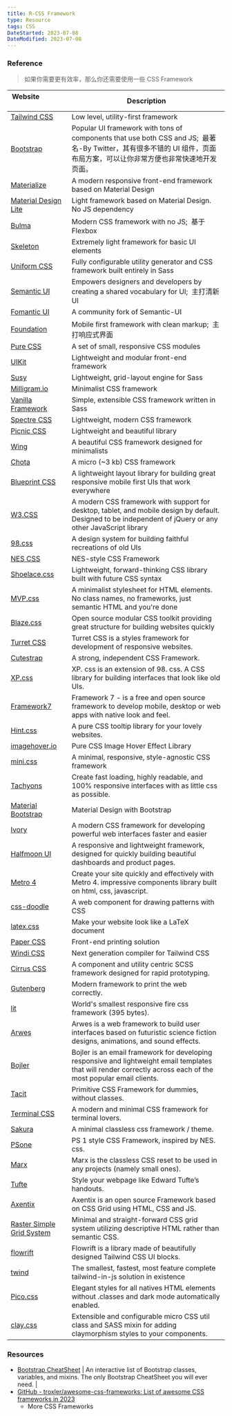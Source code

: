 ```yaml
---
title: R-CSS Framework
type: Resource
tags: CSS
DateStarted: 2023-07-08
DateModified: 2023-07-08
---
```


### Reference

> 如果你需要更有效率，那么你还需要使用一些 CSS Framework

| Website&nbsp; &nbsp; &nbsp; &nbsp; &nbsp; &nbsp; &nbsp; &nbsp; &nbsp; &nbsp; &nbsp; &nbsp; &nbsp; &nbsp; | Description                                                                                                                                                             |
| -------------------------------------------------------------------------------------------------------- | ----------------------------------------------------------------------------------------------------------------------------------------------------------------------- |
| [Tailwind CSS](https://tailwindcss.com/)                                                                 | Low level, utility-first framework                                                                                                                                      |
| [Bootstrap](https://getbootstrap.com/)                                                                   | Popular UI framework with tons of components that use both CSS and JS;  最著名-By Twitter，其有很多不错的 UI 组件，页面布局方案，可以让你非常方便也非常快速地开发页面。 |
| [Materialize](https://materializecss.com/)                                                               | A modern responsive front-end framework based on Material Design                                                                                                        |
| [Material Design Lite](https://getmdl.io/)                                                               | Light framework based on Material Design. No JS dependency                                                                                                              |
| [Bulma](https://bulma.io/)                                                                               | Modern CSS framework with no JS;  基于 Flexbox                                                                                                                          |
| [Skeleton](http://getskeleton.com/)                                                                      | Extremely light framework for basic UI elements                                                                                                                         |
| [Uniform CSS](https://uniformcss.com/)                                                                   | Fully configurable utility generator and CSS framework built entirely in Sass                                                                                           |
| [Semantic UI](https://semantic-ui.com/)                                                                  | Empowers designers and developers by creating a shared vocabulary for UI;  主打清新 UI                                                                                  |
| [Fomantic UI](https://fomantic-ui.com/)                                                                  | A community fork of Semantic-UI                                                                                                                                         |
| [Foundation](https://get.foundation/)                                                                    | Mobile first framework with clean markup;  主打响应式界面                                                                                                               |
| [Pure CSS](https://purecss.io/)                                                                          | A set of small, responsive CSS modules                                                                                                                                  |
| [UIKit](https://getuikit.com/)                                                                           | Lightweight and modular front-end framework                                                                                                                             |
| [Susy](https://www.oddbird.net/susy/)                                                                    | Lightweight, grid-layout engine for Sass                                                                                                                                |
| [Milligram.io](https://milligram.io/)                                                                    | Minimalist CSS framework                                                                                                                                                |
| [Vanilla Framework](https://vanillaframework.io/)                                                        | Simple, extensible CSS framework written in Sass                                                                                                                        |
| [Spectre CSS](https://picturepan2.github.io/spectre/)                                                    | Lightweight, modern CSS framework                                                                                                                                       |
| [Picnic CSS](https://picnicss.com/)                                                                      | Lightweight and beautiful library                                                                                                                                       |
| [Wing](https://kbrsh.github.io/wing/)                                                                    | A beautiful CSS framework designed for minimalists                                                                                                                      |
| [Chota](https://jenil.github.io/chota/)                                                                  | A micro (~3 kb) CSS framework                                                                                                                                           |
| [Blueprint CSS](https://blueprintcss.dev/)                                                               | A lightweight layout library for building great responsive mobile first UIs that work everywhere                                                                        |
| [W3.CSS](https://www.w3schools.com/w3css/)                                                               | A modern CSS framework with support for desktop, tablet, and mobile design by default. Designed to be independent of jQuery or any other JavaScript library             |
| [98.css](https://jdan.github.io/98.css/)                                                                 | A design system for building faithful recreations of old UIs                                                                                                            |
| [NES CSS](https://nostalgic-css.github.io/NES.css/)                                                      | NES-style CSS Framework                                                                                                                                                 |
| [Shoelace.css](https://www.shoelace.style/)                                                              | Lightweight, forward-thinking CSS library built with future CSS syntax                                                                                                  |
| [MVP.css](https://andybrewer.github.io/mvp/)                                                             | A minimalist stylesheet for HTML elements. No class names, no frameworks, just semantic HTML and you're done                                                            |
| [Blaze.css](http://blazecss.com/)                                                                        | Open source modular CSS toolkit providing great structure for building websites quickly                                                                                 |
| [Turret CSS](https://turretcss.com/)                                                                     | Turret CSS is a styles framework for development of responsive websites.                                                                                                |
| [Cutestrap](https://www.cutestrap.com/)                                                                  | A strong, independent CSS Framework.                                                                                                                                    |
| [XP.css](https://botoxparty.github.io/XP.css/)                                                           | XP. css is an extension of 98. css. A CSS library for building interfaces that look like old UIs.                                                                       |
| [Framework7](https://framework7.io/)                                                                     | Framework 7 - is a free and open source framework to develop mobile, desktop or web apps with native look and feel.                                                     |
| [Hint.css](https://kushagra.dev/lab/hint/)                                                               | A pure CSS tooltip library for your lovely websites.                                                                                                                    |
| [imagehover.io](http://imagehover.io/)                                                                   | Pure CSS Image Hover Effect Library                                                                                                                                     |
| [mini.css](https://minicss.org/)                                                                         | A minimal, responsive, style-agnostic CSS framework                                                                                                                     |
| [Tachyons](https://tachyons.io/)                                                                         | Create fast loading, highly readable, and 100% responsive interfaces with as little css as possible.                                                                    |
| [Material Bootstrap](https://fezvrasta.github.io/bootstrap-material-design/)                             | Material Design with Bootstrap                                                                                                                                          |
| [Ivory](https://github.com/IVORY-UI/ivory)                                                               | A modern CSS framework for developing powerful web interfaces faster and easier                                                                                         |
| [Halfmoon UI](https://www.gethalfmoon.com/)                                                              | A responsive and lightweight framework, designed for quickly building beautiful dashboards and product pages.                                                           |
| [Metro 4](https://metroui.org.ua/index.html)                                                             | Create your site quickly and effectively with Metro 4. impressive components library built on html, css, javascript.                                                    |
| [css-doodle](https://css-doodle.com/)                                                                    | A web component for drawing patterns with CSS                                                                                                                           |
| [latex.css](https://latex.now.sh/)                                                                       | Make your website look like a LaTeX document                                                                                                                            |
| [Paper CSS](https://github.com/cognitom/paper-css)                                                       | Front-end printing solution                                                                                                                                             |
| [Windi CSS](https://windicss.org/)                                                                       | Next generation compiler for Tailwind CSS                                                                                                                               |
| [Cirrus CSS](https://cirrus-ui.netlify.app/)                                                             | A component and utility centric SCSS framework designed for rapid prototyping.                                                                                          |
| [Gutenberg](https://github.com/BafS/Gutenberg)                                                           | Modern framework to print the web correctly.                                                                                                                            |
| [lit](https://github.com/ajusa/lit)                                                                      | World's smallest responsive fire css framework (395 bytes).                                                                                                             |
| [Arwes](https://github.com/arwes/arwes)                                                                  | Arwes is a web framework to build user interfaces based on futuristic science fiction designs, animations, and sound effects.                                           |
| [Bojler](https://bojler.slicejack.com/)                                                                  | Bojler is an email framework for developing responsive and lightweight email templates that will render correctly across each of the most popular email clients.        |
| [Tacit](https://github.com/yegor256/tacit)                                                               | Primitive CSS Framework for dummies, without classes.                                                                                                                   |
| [Terminal CSS](https://terminalcss.xyz/)                                                                 | A modern and minimal CSS framework for terminal lovers.                                                                                                                 |
| [Sakura](https://oxal.org/projects/sakura/)                                                              | A minimal classless css framework / theme.                                                                                                                              |
| [PSone](https://github.com/micah5/PSone.css)                                                             | PS 1 style CSS Framework, inspired by NES. css.                                                                                                                         |
| [Marx](https://github.com/mblode/marx)                                                                   | Marx is the classless CSS reset to be used in any projects (namely small ones).                                                                                         |
| [Tufte](https://github.com/edwardtufte/tufte-css)                                                        | Style your webpage like Edward Tufte’s handouts.                                                                                                                        |
| [Axentix](https://useaxentix.com/)                                                                       | Axentix is an open source Framework based on CSS Grid using HTML, CSS and JS.                                                                                           |
| [Raster Simple Grid System](https://rsms.me/raster/)                                                     | Minimal and straight-forward CSS grid system utilizing descriptive HTML rather than semantic CSS.                                                                       |
| [flowrift](https://flowrift.com/c/banner)                                                                | Flowrift is a library made of beautifully designed Tailwind CSS UI blocks.                                                                                              |
| [twind](https://twind.dev/)                                                                              | The smallest, fastest, most feature complete tailwind-in-js solution in existence                                                                                       |
| [Pico.css](https://picocss.com/)                                                                         | Elegant styles for all natives HTML elements without .classes and dark mode automatically enabled.                                                                      |
| [clay.css](https://github.com/codeAdrian/clay.css)                                                       | Extensible and configurable micro CSS util class and SASS mixin for adding claymorphism styles to your components.                                                      |

### Resources

- [Bootstrap CheatSheet](https://bootstrap-cheatsheet.themeselection.com/) | An interactive list of Bootstrap classes, variables, and mixins. The only Bootstrap CheatSheet you will ever need. |
- [GitHub - troxler/awesome-css-frameworks: List of awesome CSS frameworks in 2023](https://github.com/troxler/awesome-css-frameworks)
  - More CSS Frameworks
